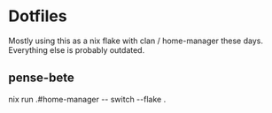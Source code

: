 # Dotfiles

Mostly using this as a nix flake with clan / home-manager these days.
Everything else is probably outdated.

## pense-bete

nix run .#home-manager -- switch --flake .
